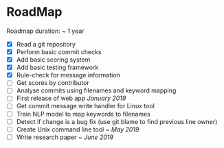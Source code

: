 RoadMap
===

Roadmap duration: ~ 1 year

- [x] Read a git repository
- [x] Perform basic commit checks
- [x] Add basic scoring system
- [x] Add basic testing framework
- [x] Rule-check for message information
- [ ] Get scores by contributor
- [ ] Analyse commits using filenames and keyword mapping
- [ ] First release of web app *January 2019*
- [ ] Get commit message write handler for Linux tool
- [ ] Train NLP model to map keywords to filenames
- [ ] Detect if change is a bug fix (use git blame to find previous line owner)
- [ ] Create Unix command line tool ~ *May 2019*
- [ ] Write research paper ~ *June 2019*
